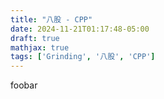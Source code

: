 ```yaml
---
title: "八股 - CPP"
date: 2024-11-21T01:17:48-05:00
draft: true
mathjax: true
tags: ['Grinding', '八股', 'CPP']
---
```


foobar

